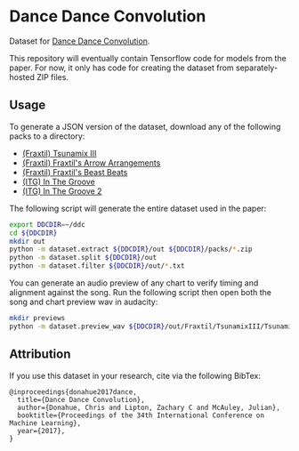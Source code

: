 # Dance Dance Convolution

Dataset for [Dance Dance Convolution](https://arxiv.org/abs/1703.06891).

This repository will eventually contain Tensorflow code for models from the paper. For now, it only has code for creating the dataset from separately-hosted ZIP files.

## Usage

To generate a JSON version of the dataset, download any of the following packs to a directory:

* [(Fraxtil) Tsunamix III](https://fra.xtil.net/simfiles/data/tsunamix/III/Tsunamix%20III%20[SM5].zip)
* [(Fraxtil) Fraxtil's Arrow Arrangements](https://fra.xtil.net/simfiles/data/arrowarrangements/Fraxtil's%20Arrow%20Arrangements%20[SM5].zip)
* [(Fraxtil) Fraxtil's Beast Beats](https://fra.xtil.net/simfiles/data/beastbeats/Fraxtil's%20Beast%20Beats%20[SM5].zip)
* [(ITG) In The Groove](http://stepmaniaonline.net/downloads/packs/In%20The%20Groove%201.zip)
* [(ITG) In The Groove 2](http://stepmaniaonline.net/downloads/packs/In%20The%20Groove%202.zip)

The following script will generate the entire dataset used in the paper:

```sh
export DDCDIR=~/ddc
cd ${DDCDIR}
mkdir out
python -m dataset.extract ${DDCDIR}/out ${DDCDIR}/packs/*.zip
python -m dataset.split ${DDCDIR}/out
python -m dataset.filter ${DDCDIR}/out/*.txt
```

You can generate an audio preview of any chart to verify timing and alignment against the song. Run the following script then open both the song and chart preview wav in audacity:

```sh
mkdir previews
python -m dataset.preview_wav ${DDCDIR}/out/Fraxtil/TsunamixIII/TsunamixIII_HotPursuit_Remix_.filt.json ${DDCDIR}/previews/TsunamixIII_HotPursuit_Remix_.wav
```

## Attribution
If you use this dataset in your research, cite via the following BibTex:

```
@inproceedings{donahue2017dance,
  title={Dance Dance Convolution},
  author={Donahue, Chris and Lipton, Zachary C and McAuley, Julian},
  booktitle={Proceedings of the 34th International Conference on Machine Learning},
  year={2017},
}
```

